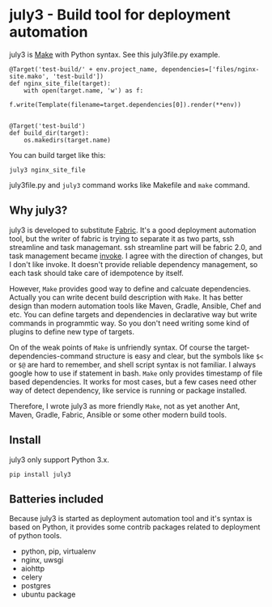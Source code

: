 # july3 - Build tool for deployment automation

july3 is [Make](https://en.wikipedia.org/wiki/Make) with Python syntax. See this july3file.py example.

    @Target('test-build/' + env.project_name, dependencies=['files/nginx-site.mako', 'test-build'])
    def nginx_site_file(target):
        with open(target.name, 'w') as f:
            f.write(Template(filename=target.dependencies[0]).render(**env))


    @Target('test-build')
    def build_dir(target):
        os.makedirs(target.name)
                
You can build target like this:

    july3 nginx_site_file
    
july3file.py and `july3` command works like Makefile and `make` command.


## Why july3?
july3 is developed to substitute [Fabric](http://www.fabfile.org/). It's a good deployment automation tool, but the writer of fabric is trying to separate it as two parts, ssh streamline and task managemant. ssh streamline part will be fabric 2.0, and task management became [invoke](http://www.pyinvoke.org/). I agree with the direction of changes, but I don't like invoke. It doesn't provide reliable dependency management, so each task should take care of idempotence by itself.

However, `Make` provides good way to define and calcuate dependencies. Actually you can write decent build description with `Make`. It has better design than modern automation tools like Maven, Gradle, Ansible, Chef and etc. You can define targets and dependencies in declarative way but write commands in programmtic way. So you don't need writing some kind of plugins to define new type of targets.

On of the weak points of `Make` is unfriendly syntax. Of course the target-dependencies-command structure is easy and clear, but the symbols like `$<` or `$@` are hard to remember, and shell script syntax is not familiar. I always google how to use if statement in bash.  `Make` only provides timestamp of file based dependencies. It works for most cases, but a few cases need other way of detect dependency, like service is running or package installed.

Therefore, I wrote july3 as more friendly `Make`, not as yet another Ant, Maven, Gradle, Fabric, Ansible or some other modern build tools.

## Install
july3 only support Python 3.x.

	pip install july3
	

## Batteries included
Because july3 is started as deployment automation tool and it's syntax is based on Python, it provides some contrib packages related to deployment of python tools.

 * python, pip, virtualenv
 * nginx, uwsgi
 * aiohttp
 * celery
 * postgres
 * ubuntu package
 
